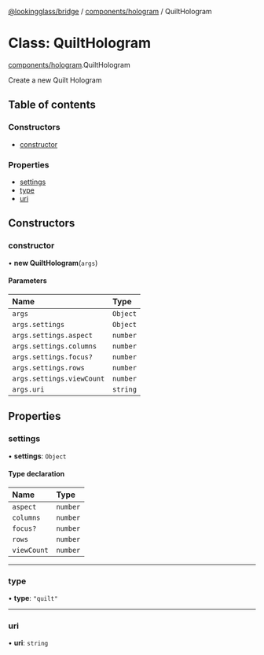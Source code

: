 [@lookingglass/bridge](../README.md) / [components/hologram](../modules/components_hologram.md) / QuiltHologram

# Class: QuiltHologram

[components/hologram](../modules/components_hologram.md).QuiltHologram

Create a new Quilt Hologram

## Table of contents

### Constructors

- [constructor](components_hologram.QuiltHologram.md#constructor)

### Properties

- [settings](components_hologram.QuiltHologram.md#settings)
- [type](components_hologram.QuiltHologram.md#type)
- [uri](components_hologram.QuiltHologram.md#uri)

## Constructors

### constructor

• **new QuiltHologram**(`args`)

#### Parameters

| Name | Type |
| :------ | :------ |
| `args` | `Object` |
| `args.settings` | `Object` |
| `args.settings.aspect` | `number` |
| `args.settings.columns` | `number` |
| `args.settings.focus?` | `number` |
| `args.settings.rows` | `number` |
| `args.settings.viewCount` | `number` |
| `args.uri` | `string` |

## Properties

### settings

• **settings**: `Object`

#### Type declaration

| Name | Type |
| :------ | :------ |
| `aspect` | `number` |
| `columns` | `number` |
| `focus?` | `number` |
| `rows` | `number` |
| `viewCount` | `number` |

___

### type

• **type**: ``"quilt"``

___

### uri

• **uri**: `string`
